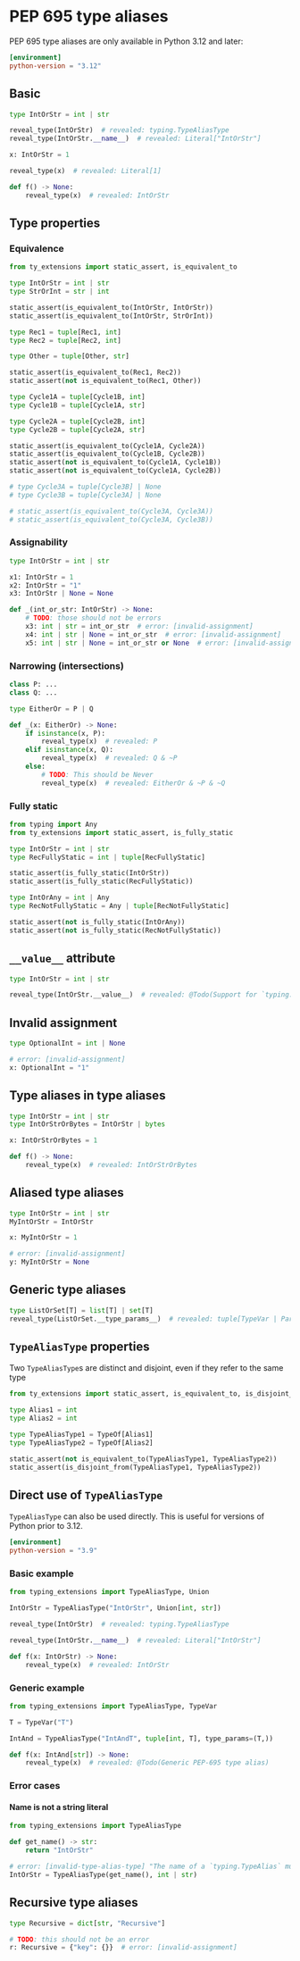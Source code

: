 # PEP 695 type aliases

PEP 695 type aliases are only available in Python 3.12 and later:

```toml
[environment]
python-version = "3.12"
```

## Basic

```py
type IntOrStr = int | str

reveal_type(IntOrStr)  # revealed: typing.TypeAliasType
reveal_type(IntOrStr.__name__)  # revealed: Literal["IntOrStr"]

x: IntOrStr = 1

reveal_type(x)  # revealed: Literal[1]

def f() -> None:
    reveal_type(x)  # revealed: IntOrStr
```

## Type properties

### Equivalence

```py
from ty_extensions import static_assert, is_equivalent_to

type IntOrStr = int | str
type StrOrInt = str | int

static_assert(is_equivalent_to(IntOrStr, IntOrStr))
static_assert(is_equivalent_to(IntOrStr, StrOrInt))

type Rec1 = tuple[Rec1, int]
type Rec2 = tuple[Rec2, int]

type Other = tuple[Other, str]

static_assert(is_equivalent_to(Rec1, Rec2))
static_assert(not is_equivalent_to(Rec1, Other))

type Cycle1A = tuple[Cycle1B, int]
type Cycle1B = tuple[Cycle1A, str]

type Cycle2A = tuple[Cycle2B, int]
type Cycle2B = tuple[Cycle2A, str]

static_assert(is_equivalent_to(Cycle1A, Cycle2A))
static_assert(is_equivalent_to(Cycle1B, Cycle2B))
static_assert(not is_equivalent_to(Cycle1A, Cycle1B))
static_assert(not is_equivalent_to(Cycle1A, Cycle2B))

# type Cycle3A = tuple[Cycle3B] | None
# type Cycle3B = tuple[Cycle3A] | None

# static_assert(is_equivalent_to(Cycle3A, Cycle3A))
# static_assert(is_equivalent_to(Cycle3A, Cycle3B))
```

### Assignability

```py
type IntOrStr = int | str

x1: IntOrStr = 1
x2: IntOrStr = "1"
x3: IntOrStr | None = None

def _(int_or_str: IntOrStr) -> None:
    # TODO: those should not be errors
    x3: int | str = int_or_str  # error: [invalid-assignment]
    x4: int | str | None = int_or_str  # error: [invalid-assignment]
    x5: int | str | None = int_or_str or None  # error: [invalid-assignment]
```

### Narrowing (intersections)

```py
class P: ...
class Q: ...

type EitherOr = P | Q

def _(x: EitherOr) -> None:
    if isinstance(x, P):
        reveal_type(x)  # revealed: P
    elif isinstance(x, Q):
        reveal_type(x)  # revealed: Q & ~P
    else:
        # TODO: This should be Never
        reveal_type(x)  # revealed: EitherOr & ~P & ~Q
```

### Fully static

```py
from typing import Any
from ty_extensions import static_assert, is_fully_static

type IntOrStr = int | str
type RecFullyStatic = int | tuple[RecFullyStatic]

static_assert(is_fully_static(IntOrStr))
static_assert(is_fully_static(RecFullyStatic))

type IntOrAny = int | Any
type RecNotFullyStatic = Any | tuple[RecNotFullyStatic]

static_assert(not is_fully_static(IntOrAny))
static_assert(not is_fully_static(RecNotFullyStatic))
```

## `__value__` attribute

```py
type IntOrStr = int | str

reveal_type(IntOrStr.__value__)  # revealed: @Todo(Support for `typing.TypeAlias`)
```

## Invalid assignment

```py
type OptionalInt = int | None

# error: [invalid-assignment]
x: OptionalInt = "1"
```

## Type aliases in type aliases

```py
type IntOrStr = int | str
type IntOrStrOrBytes = IntOrStr | bytes

x: IntOrStrOrBytes = 1

def f() -> None:
    reveal_type(x)  # revealed: IntOrStrOrBytes
```

## Aliased type aliases

```py
type IntOrStr = int | str
MyIntOrStr = IntOrStr

x: MyIntOrStr = 1

# error: [invalid-assignment]
y: MyIntOrStr = None
```

## Generic type aliases

```py
type ListOrSet[T] = list[T] | set[T]
reveal_type(ListOrSet.__type_params__)  # revealed: tuple[TypeVar | ParamSpec | TypeVarTuple, ...]
```

## `TypeAliasType` properties

Two `TypeAliasType`s are distinct and disjoint, even if they refer to the same type

```py
from ty_extensions import static_assert, is_equivalent_to, is_disjoint_from, TypeOf

type Alias1 = int
type Alias2 = int

type TypeAliasType1 = TypeOf[Alias1]
type TypeAliasType2 = TypeOf[Alias2]

static_assert(not is_equivalent_to(TypeAliasType1, TypeAliasType2))
static_assert(is_disjoint_from(TypeAliasType1, TypeAliasType2))
```

## Direct use of `TypeAliasType`

`TypeAliasType` can also be used directly. This is useful for versions of Python prior to 3.12.

```toml
[environment]
python-version = "3.9"
```

### Basic example

```py
from typing_extensions import TypeAliasType, Union

IntOrStr = TypeAliasType("IntOrStr", Union[int, str])

reveal_type(IntOrStr)  # revealed: typing.TypeAliasType

reveal_type(IntOrStr.__name__)  # revealed: Literal["IntOrStr"]

def f(x: IntOrStr) -> None:
    reveal_type(x)  # revealed: IntOrStr
```

### Generic example

```py
from typing_extensions import TypeAliasType, TypeVar

T = TypeVar("T")

IntAnd = TypeAliasType("IntAndT", tuple[int, T], type_params=(T,))

def f(x: IntAnd[str]) -> None:
    reveal_type(x)  # revealed: @Todo(Generic PEP-695 type alias)
```

### Error cases

#### Name is not a string literal

```py
from typing_extensions import TypeAliasType

def get_name() -> str:
    return "IntOrStr"

# error: [invalid-type-alias-type] "The name of a `typing.TypeAlias` must be a string literal"
IntOrStr = TypeAliasType(get_name(), int | str)
```

## Recursive type aliases

```py
type Recursive = dict[str, "Recursive"]

# TODO: this should not be an error
r: Recursive = {"key": {}}  # error: [invalid-assignment]
```
